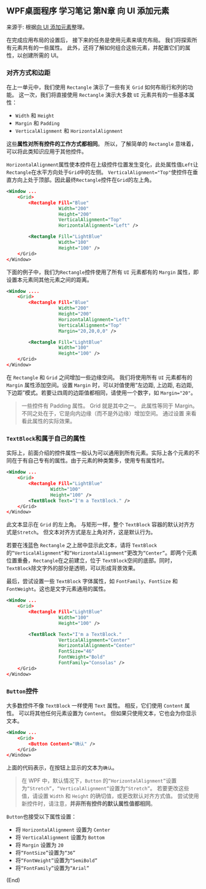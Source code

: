 ## WPF桌面程序 学习笔记 第N章  向 UI 添加元素

来源于: 根据[向 UI 添加元素](https://learn.microsoft.com/zh-cn/training/modules/create-ui-for-windows-10-apps/2-adding-elements-to-your-ui?pivots=wpf)整理。


在完成应用布局的设置后， 接下来的任务是使用元素来填充布局。 我们将探索所有元素共有的一些属性。 此外，还将了解如何组合这些元素，并配置它们的属性，以创建所需的 UI。

### 对齐方式和边距

在上一单元中，我们使用 `Rectangle` 演示了一些有关 `Grid` 如何布局行和列的功能。 这一次，我们将直接使用 `Rectangle` 演示大多数 `UI` 元素共有的一些基本属性：

- `Width` 和 `Height`
- `Margin` 和 `Padding`
- `VerticalAlignment` 和 `HorizontalAlignment`

这些**属性对所有控件的工作方式都相同**。 所以，了解简单的 `Rectangle` 意味着，可以将此类知识应用于其他控件。

`HorizontalAlignment`属性使本控件在上级控件位置发生变化，此处属性值`Left`让`Rectangle`在水平方向处于`Grid`中的左侧。
`VerticalAlignment="Top"`使控件在垂直方向上处于顶部。因此最终`Rectangle`控件在`Grid`的左上角。
```xml
<Window ...
    <Grid>
        <Rectangle Fill="Blue"
                   Width="200"
                   Height="200"
                   VerticalAlignment="Top"
                   HorizontalAlignment="Left" />

        <Rectangle Fill="LightBlue"
                   Width="100"
                   Height="100" />
    </Grid>
</Window>

```

下面的例子中，我们为`Rectangle`控件使用了所有 `UI` 元素都有的 `Margin` 属性，即设置本元素同其他元素之间的距离。
```xml
<Window ....
    <Grid>
        <Rectangle Fill="Blue"
                   Width="200"
                   Height="200"
                   HorizontalAlignment="Left"
                   VerticalAlignment="Top"
                   Margin="20,20,0,0" />

        <Rectangle Fill="LightBlue"
                   Width="100"
                   Height="100" />
    </Grid>
</Window>
```
在 `Rectangle` 和 `Grid` 之间增加一些边缘空间。 我们将使用所有 `UI` 元素都有的 `Margin` 属性添加空间。设置 `Margin` 时，可以对值使用“左边距, 上边距, 右边距, 下边距”模式。若要让四周的边距值都相同，请使用一个数字，如 `Margin="20"`。

>一些控件有 Padding 属性。 Grid 就是其中之一。 此属性等同于 Margin。 不同之处在于，它是向内边缘（而不是外边缘）增加空间。 通过设置 <Grid Padding="20"> 来看看此属性的实际效果。


### `TextBlock`和属于自己的属性

实际上，前面介绍的控件属性一般认为可以通用到所有元素。实际上各个元素的不同在于有自己专有的属性。由于元素的种类繁多，使用专有属性时。

```xml
<Window ...
    <Grid>
        <Rectangle Fill="LightBlue"
                Width="100"
                Height="100" />
        <TextBlock Text="I'm a TextBlock." />
    </Grid>
</Window>
```
此文本显示在 `Grid` 的左上角。 与矩形一样，整个 `TextBlock` 容器的默认对齐方式是`Stretch`。 但文本对齐方式是左上角对齐，这是默认行为。

若要在浅蓝色 `Rectangle` 之上居中显示此文本，请将 `TextBlock` 的`“VerticalAlignment”`和`“HorizontalAlignment”`更改为`“Center”`。即两个元素位置重叠，`Rectangle`在之前建立，位于 `TextBlock`空间的底部。同时， `TextBlock`除文字外的部分是透明，可以形成背景效果。

最后，尝试设置一些 `TextBlock` 字体属性，如 `FontFamily`、`FontSize` 和 `FontWeight`。这也是文字元素通用的属性。


```xml
<Window ...
    <Grid>
        <Rectangle Fill="LightBlue"
                   Width="100"
                   Height="100" />

        <TextBlock Text="I'm a TextBlock."
                   VerticalAlignment="Center"
                   HorizontalAlignment="Center"
                   FontSize="46"
                   FontWeight="Bold"
                   FontFamily="Consolas" />
    </Grid>
</Window>
```

### `Button`控件

大多数控件不像 `TextBlock` 一样使用 `Text` 属性。 相反，它们使用 `Content` 属性。 可以将其他任何元素设置为 `Content`。 但如果只使用文本，它也会为你显示文本。

```xml
<Window ...
    <Grid>
        <Button Content="确认" />
    </Grid>
</Window>
```
上面的代码表示，在按钮上显示的文本为`确认`。

>在 WPF 中，默认情况下，`Button` 的`“HorizontalAlignment”`设置为`“Stretch”`，`“VerticalAlignment”`设置为`“Stretch”`。 若要更改这些值，请设置 `Width` 和 `Height` 的确切值，或更改默认对齐方式值。 尝试使用新控件时，请注意，**并非所有控件的默认属性值都相同**。

`Button`也接受以下属性设置：

- 将 `HorizontalAlignment` 设置为 `Center`
- 将 `VerticalAlignment` 设置为 `Bottom`
- 将 `Margin` 设置为 `20`
- 将`“FontSize”`设置为`“36”`
- 将`“FontWeight”`设置为`“SemiBold”`
- 将`“FontFamily”`设置为`“Arial”`


(End)

